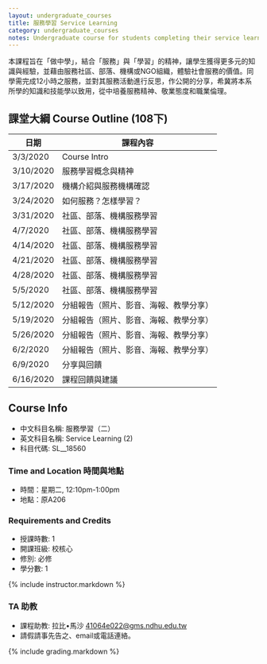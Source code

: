 ```yaml
---
layout: undergraduate_courses
title: 服務學習 Service Learning
category: undergraduate_courses
notes: Undergraduate course for students completing their service learning requirement.
---
```


本課程旨在「做中學」，結合「服務」與「學習」的精神，讓學生獲得更多元的知識與經驗，並藉由服務社區、部落、機構或NGO組織，體驗社會服務的價值。同學需完成12小時之服務，並對其服務活動進行反思，作公開的分享，希冀將本系所學的知識和技能學以致用，從中培養服務精神、敬業態度和職業倫理。


## 課堂大綱 Course Outline (108下)

| 日期 | 課程內容 |
| -- | ---- |
| 3/3/2020 | Course Intro |
| 3/10/2020 | 服務學習概念與精神 |
| 3/17/2020 | 機構介紹與服務機構確認 |
| 3/24/2020 | 如何服務？怎樣學習？ |
| 3/31/2020 | 社區、部落、機構服務學習 |
| 4/7/2020 | 社區、部落、機構服務學習 |
| 4/14/2020 | 社區、部落、機構服務學習 |
| 4/21/2020 | 社區、部落、機構服務學習 |
| 4/28/2020 | 社區、部落、機構服務學習 |
| 5/5/2020 | 社區、部落、機構服務學習 |
| 5/12/2020 | 分組報告（照片、影音、海報、教學分享） |
| 5/19/2020 | 分組報告（照片、影音、海報、教學分享） |
| 5/26/2020 | 分組報告（照片、影音、海報、教學分享） |
| 6/2/2020 | 分組報告（照片、影音、海報、教學分享） |
| 6/9/2020 | 分享與回饋  |
| 6/16/2020 | 課程回饋與建議 |

## Course Info
* 中文科目名稱: 服務學習（二）
* 英文科目名稱: Service Learning (2)
* 科目代碼: SL__18560

### Time and Location 時間與地點
* 時間：星期二, 12:10pm-1:00pm
* 地點：原A206

### Requirements and Credits
* 授課時數: 1
* 開課班級: 校核心
* 修別: 必修
* 學分數: 1

{% include instructor.markdown %}
   
### TA 助教
   * 課程助教: 拉比•馬沙 41064e022@gms.ndhu.edu.tw 
   * 請假請事先告之、email或電話連絡。

{% include grading.markdown %}